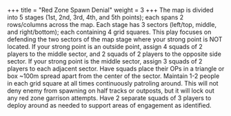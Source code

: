 +++
title = "Red Zone Spawn Denial"
weight = 3
+++
The map is divided into 5 stages (1st, 2nd, 3rd, 4th, and 5th points); each spans 2 rows/columns across the map. Each
stage has 3 sectors (left/top, middle, and right/bottom); each containing 4 grid squares. This play focuses on defending
the two sectors of the map stage where your strong point is NOT located. If your strong point is an outside point,
assign 4 squads of 2 players to the middle sector, and 2 squads of 2 players to the opposite side sector. If your strong
point is the middle sector, assign 3 squads of 2 players to each adjacent sector. Have squads place their OPs in a
triangle or box ~100m spread apart from the center of the sector. Maintain 1-2 people in each grid square at all times
continuously patroling around. This will not deny enemy from spawning on half tracks or outposts, but it will lock out 
any red zone garrison attempts. Have 2 separate squads of 3 players to deploy around as needed to support areas of
engagement as identified.

<!-- Link to related strategies QRF Use, Flank Defense, and Last Stand -->
